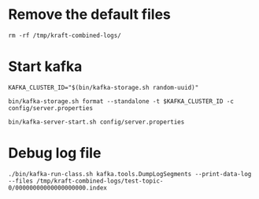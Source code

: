 # Remove the default files

```
rm -rf /tmp/kraft-combined-logs/
```

# Start kafka

```
KAFKA_CLUSTER_ID="$(bin/kafka-storage.sh random-uuid)"

bin/kafka-storage.sh format --standalone -t $KAFKA_CLUSTER_ID -c config/server.properties

bin/kafka-server-start.sh config/server.properties
```

# Debug log file

```
./bin/kafka-run-class.sh kafka.tools.DumpLogSegments --print-data-log --files /tmp/kraft-combined-logs/test-topic-0/00000000000000000000.index
```